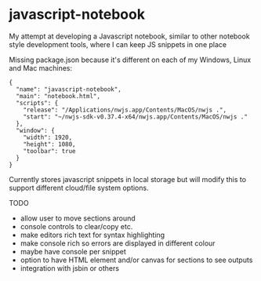 # javascript-notebook
My attempt at developing a Javascript notebook, similar to other notebook style development tools, where I can keep JS snippets in one place

Missing package.json because it's different on each of my Windows, Linux and Mac machines:

```
{
  "name": "javascript-notebook",
  "main": "notebook.html",
  "scripts": {
    "release": "/Applications/nwjs.app/Contents/MacOS/nwjs .",
    "start": "~/nwjs-sdk-v0.37.4-x64/nwjs.app/Contents/MacOS/nwjs ."
  },
  "window": {
    "width": 1920,
    "height": 1080,
    "toolbar": true
  }
}
```

Currently stores javascript snippets in local storage but will modify this to support different cloud/file system options.

TODO
- allow user to move sections around
- console controls to clear/copy etc.
- make editors rich text for syntax highlighting
- make console rich so errors are displayed in different colour
- maybe have console per snippet
- option to have HTML element and/or canvas for sections to see outputs
- integration with jsbin or others
